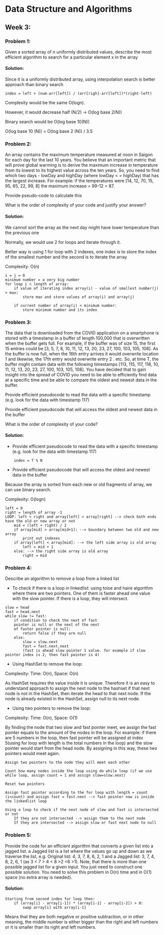 # Data Structure and Algorithms

## Week 3:
### Problem 1:
Given a sorted array of n uniformly distributed values, describe the most efficient algorithm to search for a particular element x in the array

#### Solution:
Since it is a uniformly distributed array, 
using interpolation search is better approach than binary search

```
index = left + (num-arr[left]) / (arr[righ]-arr[left])*(right-left)
```
Complexity would be the same O(logn). 

However, it would decrease half (N/2) -> O(log base 2(N))

Binary search would be O(log base 10(N))

O(log base 10 (N)) = O(log base 2 (N)) / 3.5

### Problem 2:
An array contains the maximum temperature measured at noon in Saigon for each day for the last 10 years. You believe that an important metric that will prove global warming is to derive the maximum increase in temperature from its lowest to its highest value across the ten years. So, you need to find which two days - lowDay and highDay (where lowDay < = highDay) that has the largest increase. For example: if the temperatures were [14, 12, 70, 15, 95, 65, 22, 99, 8] the maximum increase = 99-12 = 87.

Provide pseudo-code to calculate this

What is the order of complexity of your code and justify your answer?

#### Solution:
We cannot sort the array as the next day might have lower temperature than the previous one

Normally, we would use 2 for loops and iterate through it.

Better way is using 1 for loop with 2 indexes, one index is to store the index of the smallest number and the second is to iterate the array

Complexity: O(n)
```
i = j = 0
minimum number = a very big number
for loop i < length of array:
    if value of iterating index array(i) - value of smallest number(j) > max:
        store max and store values of array(i) and array(j)
        
    if current number of array(i) < minimum number:
        store minimum number and its index
```

### Problem 3:
The data that is downloaded from the COVID application on a smartphone is stored with a timestamp in a buffer of length 100,000 that is overwritten when the buffer gets full. For example, if the buffer was of size 15, the first 15 entries could be [3, 5, 7, 8, 10, 11, 12, 13, 20, 23, 27, 100, 103, 105, 108]. As the buffer is now full, when the 16th entry arrives it would overwrite location 1 and likewise, the 17th entry would overwrite entry 2 . etc. So, at time T, the buffer might contain data with the following timestamps  [113, 115, 117, 118, 10, 11, 12, 13, 20, 23, 27, 100, 103, 105, 108]. You have decided that to gain insight into the spread of COVID you need to be able to efficiently find data at a specific time and be able to compare the oldest and newest data in the buffer.

Provide efficient pseudocode to read the data with a specific timestamp (e.g. look for the data with timestamp 117)

Provide efficient pseudocode that will access the oldest and newest data in the buffer

What is the order of complexity of your code?

#### Solution:
* Provide efficient pseudocode to read the data with a specific timestamp (e.g. look for the data with timestamp 117)
```
    index = T % N
```
* Provide efficient pseudocode that will access the oldest and newest data in the buffer

Because the array is sorted from each new or old fragments of array, we can use binary search.

Complexity: O(logn)
```
left = 0
right = length of array -1 
LOOP: left < right and array[left] > array[right] --> check both ends have the old or new array or not
    mid = (left + right) / 2
    if array[mid] > array[mid+1]: --> boundary between two old and new array
        print out indexes
    if array[left] < array[mid]: --> the left side array is old array
        left = mid + 1
    else: --> the right side array is old array
        right = mid 
```

### Problem 4:
Describe an algorithm to remove a loop from a linked list

* To check if there is a loop in linkedlist: using toise and haire algorithm where there are two pointers. One of them is faster ahead one value with the slow pointer. If there is a loop, they will intersect.
```
slow = head
fast = head.next
while slow != fast:
    if condition to check the next of fast
    pointer is null or the next of the next 
    of faster pointer is null:
        return false if they are null
    else:
        slow = slow.next
        fast = fast.next.next
        (fast is ahead slow pointer 1 value. for example if slow pointer index is 2, then fast pointer is 4)
```
* Using HashSet to remove the loop:

Complexity: Time: O(n), Space: O(n)

As HashSet requires the value inside it is unique. Therefore it is an easy to understand approach to assign the next node to the hashset if that next node is not in the HashSet, then iterate the head to that next node. If the node is already existed in the HashSet, assign null to its next node.

* Using two pointers to remove the loop:

Complexity: Time: O(n), Space: O(1)

By finding the node that two slow and fast pointer meet, we assign the fast pointer equals to the amount of the nodes in the loop. For example: if there are 5 numbers in the loop, then fast pointer will be assigned at index 5(using for loop with length is the total numbers in the loop) and the slow pointer would start from the head node. By assigning in this way, these two pointers would meet again.

```
Assign two pointers to the node they will meet each other

Count how many nodes inside the loop using do while loop (if we use while loop, assign count = 1 and assign slow=slow.next)

Reset two pointers

Assign fast pointer according to the for loop with length = count (i<count) and assign fast = fast.next --> fast pointer now is inside the linkedlist loop

Using a loop to check if the next node of slow and fast is intersected or not
    If they are not intersected --> assign them to the next node
    If they are intersected --> assign slow or fast next node to null
```

### Problem 5:
Provide the code for an efficient algorithm that converts a given list into a jagged list. a Jagged list is a list where the values go up and down as we traverse the list, e.g. Original list: 4, 3, 7, 8, 6, 2, 1 and a Jagged list: 3, 7, 4, 8, 2, 6, 1 (as 3 < 7 > 4 < 8 >2 <6 >1). Note, that there is more than one possible jagged list for a given input. You just need to construct one possible solution. You need to solve this problem in O(n) time and in O(1) space (no extra array is needed).

#### Solution:
```
Starting from second index for loop then:
    if (array[i] - array[i-1]) * (array[i-1] - array[i-2]) > 0:
        swap array[i] with array[i-1]
```
Means that they are both negative or positive subtraction, or in other meaning, the middle number is either bigger than the right and left numbers or it is smaller than its right and left numbers. 



